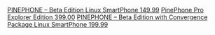 [PINEPHONE – Beta Edition Linux SmartPhone 149.99](https://pine64.com/product/pinephone-beta-edition-linux-smartphone/) 
[PinePhone Pro Explorer Edition 399.00](https://pine64.com/product/pinephone-pro-explorer-edition/) 
[PINEPHONE – Beta Edition with Convergence Package Linux SmartPhone 199.99](https://pine64.com/product/pinephone-beta-edition-with-convergence-package/)
